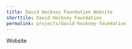 ```yaml
---
title: David Hockney Foundation Website
shorttile: David Hockney Foundation
permalink: projects/david-hockney-foundation
---
```


Wobsite
